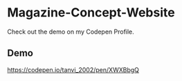 # Magazine-Concept-Website
Check out the demo on my Codepen Profile.

## Demo
https://codepen.io/tanvi_2002/pen/XWXBbgQ
